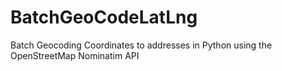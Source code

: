 # BatchGeoCodeLatLng
Batch Geocoding Coordinates to addresses in Python using the OpenStreetMap Nominatim API
